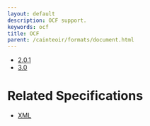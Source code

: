 ```yaml
---
layout: default
description: OCF support.
keywords: ocf
title: OCF
parent: /cainteoir/formats/document.html
---
```


*  [2.0.1](ocf201)
*  [3.0](ocf30)

# Related Specifications

*  [XML](xml)
